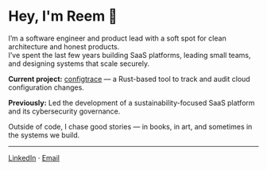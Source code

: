 # Hey, I'm Reem 👋

I’m a software engineer and product lead with a soft spot for clean architecture and honest products.  
I’ve spent the last few years building SaaS platforms, leading small teams, and designing systems that scale securely.  

**Current project:** [configtrace](https://github.com/reemabdullah/configtrace) — a Rust-based tool to track and audit cloud configuration changes.  

**Previously:** Led the development of a sustainability-focused SaaS platform and its cybersecurity governance.  

Outside of code, I chase good stories — in books, in art, and sometimes in the systems we build.

---

[LinkedIn](https://linkedin.com/in/reemalsobaiee) · [Email](mailto:reem@example.com)
